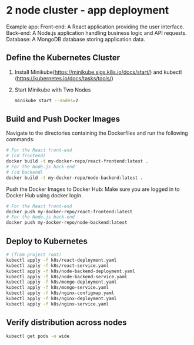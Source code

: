# 2 node cluster - app deployment

Example app:
    Front-end: A React application providing the user interface.
    Back-end: A Node.js application handling business logic and API requests.
    Database: A MongoDB database storing application data.

## Define the Kubernetes Cluster

1. Install Minikube(<https://minikube.sigs.k8s.io/docs/start/>) and kubectl (<https://kubernetes.io/docs/tasks/tools/>)
2. Start Minikube with Two Nodes

    ```bash
    minikube start --nodes=2
    ```

## Build and Push Docker Images

Navigate to the directories containing the Dockerfiles and run the following commands:

```bash
# For the React front-end
# (cd frontend)
docker build -t my-docker-repo/react-frontend:latest .
# For the Node.js back-end
# (cd backend)
docker build -t my-docker-repo/node-backend:latest .
```

Push the Docker Images to Docker Hub:
Make sure you are logged in to Docker Hub using docker login.

```bash
# For the React front-end
docker push my-docker-repo/react-frontend:latest
# For the Node.js back-end
docker push my-docker-repo/node-backend:latest
```

## Deploy to Kubernetes

```bash
# (from project root)
kubectl apply -f k8s/react-deployment.yaml
kubectl apply -f k8s/react-service.yaml
kubectl apply -f k8s/node-backend-deployment.yaml
kubectl apply -f k8s/node-backend-service.yaml
kubectl apply -f k8s/mongo-deployment.yaml
kubectl apply -f k8s/mongo-service.yaml
kubectl apply -f k8s/nginx-configmap.yaml
kubectl apply -f k8s/nginx-deployment.yaml
kubectl apply -f k8s/nginx-service.yaml
```

## Verify distribution across nodes

```bash
kubectl get pods -o wide
```
